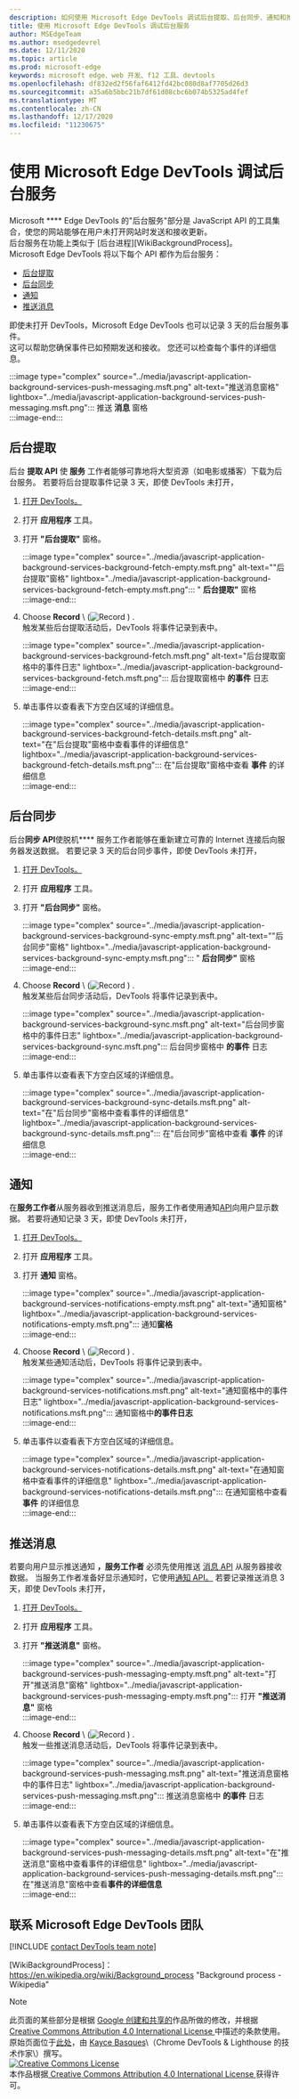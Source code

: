 ```yaml
---
description: 如何使用 Microsoft Edge DevTools 调试后台提取、后台同步、通知和推送消息。
title: 使用 Microsoft Edge DevTools 调试后台服务
author: MSEdgeTeam
ms.author: msedgedevrel
ms.date: 12/11/2020
ms.topic: article
ms.prod: microsoft-edge
keywords: microsoft edge、web 开发、f12 工具、devtools
ms.openlocfilehash: df832ed2f56faf6412fd42bc080d8af7705d26d3
ms.sourcegitcommit: a35a6b5bbc21b7df61d08cbc6b074b5325ad4fef
ms.translationtype: MT
ms.contentlocale: zh-CN
ms.lasthandoff: 12/17/2020
ms.locfileid: "11230675"
---
```

<!-- Copyright Kayce Basques 
   Licensed under the Apache License, Version 2.0 (the "License");
   you may not use this file except in compliance with the License.
   You may obtain a copy of the License at

       https://www.apache.org/licenses/LICENSE-2.0
       
   Unless required by applicable law or agreed to in writing, software
   distributed under the License is distributed on an "AS IS" BASIS,
   WITHOUT WARRANTIES OR CONDITIONS OF ANY KIND, either express or implied.
   See the License for the specific language governing permissions and
   limitations under the License.  -->  

# 使用 Microsoft Edge DevTools 调试后台服务  

Microsoft **** Edge DevTools 的"后台服务"部分是 JavaScript API 的工具集合，使您的网站能够在用户未打开网站时发送和接收更新。  
后台服务在功能上类似于 [后台进程][WikiBackgroundProcess]。  
Microsoft Edge DevTools 将以下每个 API 都作为后台服务：  

*   [后台提取](#background-fetch)  
*   [后台同步](#background-sync)  
*   [通知](#notifications)  
*   [推送消息](#push-messages)  
    
即使未打开 DevTools，Microsoft Edge DevTools 也可以记录 3 天的后台服务事件。  
这可以帮助您确保事件已如预期发送和接收。  您还可以检查每个事件的详细信息。  

:::image type="complex" source="../media/javascript-application-background-services-push-messaging.msft.png" alt-text="推送消息窗格" lightbox="../media/javascript-application-background-services-push-messaging.msft.png":::
   推送 **消息** 窗格  
:::image-end:::  

## 后台提取  

后台 **提取 API** 使 **服务** 工作者能够可靠地将大型资源（如电影或播客）下载为后台服务。  若要将后台提取事件记录 3 天，即使 DevTools 未打开，  

<!--Todo: add background fetch api section when available -->  

1.  [打开 DevTools。][OpenDevTools]  
1.  打开 **应用程序** 工具。  
1.  打开 **"后台提取"** 窗格。  
    
    :::image type="complex" source="../media/javascript-application-background-services-background-fetch-empty.msft.png" alt-text=""后台提取"窗格" lightbox="../media/javascript-application-background-services-background-fetch-empty.msft.png":::
       " **后台提取"** 窗格  
    :::image-end:::  
    
1.  Choose **Record** \ (![ Record ][ImageRecordIcon] \) .  
   触发某些后台提取活动后，DevTools 将事件记录到表中。  
    
    :::image type="complex" source="../media/javascript-application-background-services-background-fetch.msft.png" alt-text="后台提取窗格中的事件日志" lightbox="../media/javascript-application-background-services-background-fetch.msft.png":::
       后台提取窗格中 **的事件** 日志  
    :::image-end:::  
    
1.  单击事件以查看表下方空白区域的详细信息。  
    
    :::image type="complex" source="../media/javascript-application-background-services-background-fetch-details.msft.png" alt-text="在"后台提取"窗格中查看事件的详细信息" lightbox="../media/javascript-application-background-services-background-fetch-details.msft.png":::
       在"后台提取"窗格中查看 **事件** 的详细信息  
    :::image-end:::  
    
## 后台同步  

后台**同步 API**使脱机**** 服务工作者能够在重新建立可靠的 Internet 连接后向服务器发送数据。  若要记录 3 天的后台同步事件，即使 DevTools 未打开，  

<!--Todo: add background sync api section when available -->  

1.  [打开 DevTools。][OpenDevTools]  
1.  打开 **应用程序** 工具。  
1.  打开 **"后台同步"** 窗格。  
    
    :::image type="complex" source="../media/javascript-application-background-services-background-sync-empty.msft.png" alt-text=""后台同步"窗格" lightbox="../media/javascript-application-background-services-background-sync-empty.msft.png":::
       " **后台同步"** 窗格  
    :::image-end:::  
    
1.  Choose **Record** \ (![ Record ][ImageRecordIcon] \) .  
   触发某些后台同步活动后，DevTools 将事件记录到表中。  
    
    :::image type="complex" source="../media/javascript-application-background-services-background-sync.msft.png" alt-text="后台同步窗格中的事件日志" lightbox="../media/javascript-application-background-services-background-sync.msft.png":::
       后台同步窗格中 **的事件** 日志  
    :::image-end:::  
    
1.  单击事件以查看表下方空白区域的详细信息。  
    
    :::image type="complex" source="../media/javascript-application-background-services-background-sync-details.msft.png" alt-text="在"后台同步"窗格中查看事件的详细信息" lightbox="../media/javascript-application-background-services-background-sync-details.msft.png":::
       在"后台同步"窗格中查看 **事件** 的详细信息  
    :::image-end:::  
    
## 通知  

在**服务工作者**从服务器收到推送[][MDNPush]消息后，服务工作者使用通知[API][MDNNotifications]向用户显示数据。  若要将通知记录 3 天，即使 DevTools 未打开，  

1.  [打开 DevTools。][OpenDevTools]  
1.  打开 **应用程序** 工具。  
1.  打开 **通知** 窗格。  
    
    :::image type="complex" source="../media/javascript-application-background-services-notifications-empty.msft.png" alt-text="通知窗格" lightbox="../media/javascript-application-background-services-notifications-empty.msft.png":::
       通知**窗格**  
    :::image-end:::  
    
1.  Choose **Record** \ (![ Record ][ImageRecordIcon] \) .  
   触发某些通知活动后，DevTools 将事件记录到表中。  
    
    :::image type="complex" source="../media/javascript-application-background-services-notifications.msft.png" alt-text="通知窗格中的事件日志" lightbox="../media/javascript-application-background-services-notifications.msft.png":::
       通知窗格中**的事件日志**  
    :::image-end:::  
    
1.  单击事件以查看表下方空白区域的详细信息。  
    
    :::image type="complex" source="../media/javascript-application-background-services-notifications-details.msft.png" alt-text="在通知窗格中查看事件的详细信息" lightbox="../media/javascript-application-background-services-notifications-details.msft.png":::
       在通知窗格中查看 **事件** 的详细信息  
    :::image-end:::  
    
## 推送消息  

若要向用户显示推送通知 **，服务工作者** 必须先使用推送 [消息 API][MDNPush] 从服务器接收数据。  当服务工作者准备好显示通知时，它使用[通知 API。][MDNNotifications]  若要记录推送消息 3 天，即使 DevTools 未打开，  

1.  [打开 DevTools。][OpenDevTools]  
1.  打开 **应用程序** 工具。  
1.  打开 **"推送消息"** 窗格。  
    
    :::image type="complex" source="../media/javascript-application-background-services-push-messaging-empty.msft.png" alt-text="打开"推送消息"窗格" lightbox="../media/javascript-application-background-services-push-messaging-empty.msft.png":::
       打开 **"推送消息"** 窗格  
    :::image-end:::  
    
1.  Choose **Record** \ (![ Record ][ImageRecordIcon] \) .  
    触发一些推送消息活动后，DevTools 将事件记录到表中。  
    
    :::image type="complex" source="../media/javascript-application-background-services-push-messaging.msft.png" alt-text="推送消息窗格中的事件日志" lightbox="../media/javascript-application-background-services-push-messaging.msft.png":::
       推送消息窗格中 **的事件** 日志  
    :::image-end:::  
    
1.  单击事件以查看表下方空白区域的详细信息。  
    
    :::image type="complex" source="../media/javascript-application-background-services-push-messaging-details.msft.png" alt-text="在"推送消息"窗格中查看事件的详细信息" lightbox="../media/javascript-application-background-services-push-messaging-details.msft.png":::
       在"推送消息"窗格中查看**事件的详细信息**  
    :::image-end:::  
    
## 联系 Microsoft Edge DevTools 团队  

[!INCLUDE [contact DevTools team note](../includes/contact-devtools-team-note.md)]  

<!-- image links -->  

[ImageRecordIcon]: ../media/record-icon.msft.png  

<!-- links -->  

<!--[BackgroundFetchAPI]: ../../../microsoft-edge/devtools-guide-chromium/whats-new/2018/12/background-fetch.md "Background Fetch API"  -->  
<!--[BackgroundSyncAPI]: ../../../microsoft-edge/devtools-guide-chromium/whats-new/2015/12/background-sync.md  "Background Sync API"  -->

[OpenDevTools]: ../open/index.md "打开 Microsoft Edge (Chromium) 开发人员工具 |Microsoft Docs"  

[MDNNotifications]: https://developer.mozilla.org/docs/Web/API/Notifications_API "通知 API |MDN"  
[MDNPush]: https://developer.mozilla.org/docs/Web/API/Push_API "推送 API |MDN"  
<!--[ServiceWorkerCacheStorage]: https://alphabet.dev/service-workers-cache-storage "Service workers and the Cache Storage API | alphabet.dev"  -->
[WikiBackgroundProcess]： https://en.wikipedia.org/wiki/Background_process "Background process - Wikipedia"  

> [!NOTE]
> 此页面的某些部分是根据 [Google 创建和共享的][GoogleSitePolicies]作品所做的修改，并根据[ Creative Commons Attribution 4.0 International License ][CCA4IL]中描述的条款使用。  
> 原始页面位于[此处](https://developers.google.com/web/tools/chrome-devtools/javascript/background-services)，由 [Kayce Basques][KayceBasques]\（Chrome DevTools \& Lighthouse 的技术作家\）撰写。  
[![Creative Commons License][CCby4Image]][CCA4IL]  
本作品根据[ Creative Commons Attribution 4.0 International License ][CCA4IL]获得许可。  

[CCA4IL]: https://creativecommons.org/licenses/by/4.0  
[CCby4Image]: https://i.creativecommons.org/l/by/4.0/88x31.png  
[GoogleSitePolicies]: https://developers.google.com/terms/site-policies  
[KayceBasques]: https://developers.google.com/web/resources/contributors/kaycebasques  
